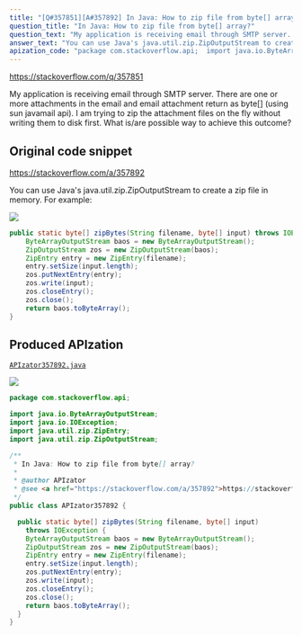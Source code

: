 ```yaml
---
title: "[Q#357851][A#357892] In Java: How to zip file from byte[] array?"
question_title: "In Java: How to zip file from byte[] array?"
question_text: "My application is receiving email through SMTP server. There are one or more attachments in the email and email attachment return as byte[] (using sun javamail api). I am trying to zip the attachment files on the fly without writing them to disk first. What is/are possible way to achieve this outcome?"
answer_text: "You can use Java's java.util.zip.ZipOutputStream to create a zip file in memory.  For example:"
apization_code: "package com.stackoverflow.api;  import java.io.ByteArrayOutputStream; import java.io.IOException; import java.util.zip.ZipEntry; import java.util.zip.ZipOutputStream;  /**  * In Java: How to zip file from byte[] array?  *  * @author APIzator  * @see <a href=\"https://stackoverflow.com/a/357892\">https://stackoverflow.com/a/357892</a>  */ public class APIzator357892 {    public static byte[] zipBytes(String filename, byte[] input)     throws IOException {     ByteArrayOutputStream baos = new ByteArrayOutputStream();     ZipOutputStream zos = new ZipOutputStream(baos);     ZipEntry entry = new ZipEntry(filename);     entry.setSize(input.length);     zos.putNextEntry(entry);     zos.write(input);     zos.closeEntry();     zos.close();     return baos.toByteArray();   } }"
---
```


https://stackoverflow.com/q/357851

My application is receiving email through SMTP server. There are one or more attachments in the email and email attachment return as byte[] (using sun javamail api).
I am trying to zip the attachment files on the fly without writing them to disk first.
What is/are possible way to achieve this outcome?



## Original code snippet

https://stackoverflow.com/a/357892

You can use Java&#x27;s java.util.zip.ZipOutputStream to create a zip file in memory.  For example:

<div class="code-logo"><img src="/stackoverflow.png" /></div>

```java
public static byte[] zipBytes(String filename, byte[] input) throws IOException {
    ByteArrayOutputStream baos = new ByteArrayOutputStream();
    ZipOutputStream zos = new ZipOutputStream(baos);
    ZipEntry entry = new ZipEntry(filename);
    entry.setSize(input.length);
    zos.putNextEntry(entry);
    zos.write(input);
    zos.closeEntry();
    zos.close();
    return baos.toByteArray();
}
```

## Produced APIzation

[`APIzator357892.java`](https://github.com/pasqualesalza/apization-temp/raw/main/data/search/APIzator357892.java)

<div class="code-logo"><img src="/apizator.png" /></div>

```java
package com.stackoverflow.api;

import java.io.ByteArrayOutputStream;
import java.io.IOException;
import java.util.zip.ZipEntry;
import java.util.zip.ZipOutputStream;

/**
 * In Java: How to zip file from byte[] array?
 *
 * @author APIzator
 * @see <a href="https://stackoverflow.com/a/357892">https://stackoverflow.com/a/357892</a>
 */
public class APIzator357892 {

  public static byte[] zipBytes(String filename, byte[] input)
    throws IOException {
    ByteArrayOutputStream baos = new ByteArrayOutputStream();
    ZipOutputStream zos = new ZipOutputStream(baos);
    ZipEntry entry = new ZipEntry(filename);
    entry.setSize(input.length);
    zos.putNextEntry(entry);
    zos.write(input);
    zos.closeEntry();
    zos.close();
    return baos.toByteArray();
  }
}

```